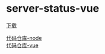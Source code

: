 # server-status-vue

[下载](https://github.com/litfa/mc-server-status/releases)

[代码仓库-node](https://github.com/litfa/mcserver-status-node)  
[代码仓库-vue](https://github.com/litfa/mcserver-status-vue)

